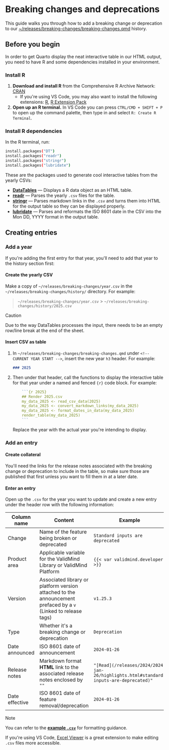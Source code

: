 # Breaking changes and deprecations

This guide walks you through how to add a breaking change or deprecation to our [~/releases/breaking-changes/breaking-changes.qmd](breaking-changes.qmd) history.

## Before you begin

In order to get Quarto display the neat interactive table in our HTML output, you need to have R and some dependencies installed in your environment.

### Install R

1. **Download and install R** from the Comprehensive R Archive Network: [CRAN](https://cran.r-project.org/index.html)
    - If you're using VS Code, you may also want to install the following extensions: [R](https://marketplace.visualstudio.com/items?itemName=REditorSupport.r), [R Extension Pack](https://marketplace.visualstudio.com/items?itemName=Ikuyadeu.r-pack)
2. **Open up an R terminal.** In VS Code you can press `CTRL/CMD + SHIFT + P` to open up the command palette, then type in and select `R: Create R Terminal`.

### Install R dependencies

In the R terminal, run:

```bash
install.packages("DT")
install.packages("readr")
install.packages("stringr")
install.packages("lubridate")
```

These are the packages used to generate cool interactive tables from the yearly CSVs:

- **[DataTables](https://rstudio.github.io/DT/)** — Displays a R data object as an HTML table.
- **[readr](https://readr.tidyverse.org/)** — Parses the yearly `.csv` files for the table.
- **[stringr](https://readr.tidyverse.org/)** — Parses markdown links in the `.csv` and turns them into HTML for the output table so they can be displayed properly.
- **[lubridate](https://lubridate.tidyverse.org/)** — Parses and reformats the ISO 8601 date in the CSV into the Mon DD, YYYY format in the output table.

## Creating entries

### Add a year

If you're adding the first entry for that year, you'll need to add that year to the history section first:

#### Create the yearly CSV

Make a copy of `~/releases/breaking-changes/year.csv` in the `~/releases/breaking-changes/history/` directory. For example:

> `~/releases/breaking-changes/year.csv` > `~/releases/breaking-changes/history/2025.csv`

> [!CAUTION]
> Due to the way DataTables processes the input, there needs to be an empty row/line break at the end of the sheet.

#### Insert CSV as table

1. In `~/releases/breaking-changes/breaking-changes.qmd` under `<!-- CURRENT YEAR START -->`, insert the new year `h3` header. For example:

    ```markdown
    ### 2025
    ```

2. Then under that header, call the functions to display the interactive table for that year under a named and fenced `{r}` code block. For example:

    ```R
        ```{r 2025}
        ## Render 2025.csv
        my_data_2025 <- read_csv_data(2025)
        my_data_2025 <- convert_markdown_links(my_data_2025)
        my_data_2025 <- format_dates_in_data(my_data_2025)
        render_table(my_data_2025)
        ```
    ```

    Replace the year with the actual year you're intending to display.

### Add an entry

#### Create collateral

You'll need the links for the release notes associated with the breaking change or deprecation to include in the table, so make sure those are published that first unless you want to fill them in at a later date.

#### Enter an entry

Open up the `.csv` for the year you want to update and create a new entry under the header row with the following information:

| Column name | Content | Example |
|---|---|---|
| Change | Name of the feature being broken or deprecated | `Standard inputs are deprecated` |
| Product area | Applicable variable for the ValidMind Library or ValidMind Platform | `{{< var validmind.developer >}} `|
| Version | Associated library or platform version attached to the announcement prefaced by a `v` (Linked to release tags) | `v1.25.3` |
| Type | Whether it's a breaking change or deprecation | `Deprecation` |
| Date announced | ISO 8601 date of announcement | `2024-01-26` |
| Release notes | Markdown format **HTML** link to the associated release notes enclosed by `""` | `"[Read](/releases/2024/2024-jan-26/highlights.html#standard-inputs-are-deprecated)"` |
| Date effective | ISO 8601 date of feature removal/deprecation | `2024-01-26` |

> [!NOTE]
> You can refer to the **[example `.csv`](example.csv)** for formatting guidance.
>
> If you're using VS Code, [Excel Viewer](https://marketplace.visualstudio.com/items?itemName=GrapeCity.gc-excelviewer) is a great extension to make editing `.csv` files more accessible.

